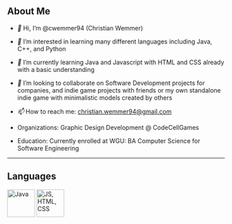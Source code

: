 ## **About Me**

- *👋* Hi, I’m @cwemmer94 (Christian Wemmer)
- *👀* I’m interested in learning many different languages including Java, C++, and Python
- *🌱* I’m currently learning Java and Javascript with HTML and CSS already with a basic understanding
- *💞️* I’m looking to collaborate on Software Development projects for companies, and indie game projects with friends or my own standalone indie game with minimalistic models created by others
- *📫* How to reach me: christian.wemmer94@gmail.com

- Organizations: Graphic Design Development @ CodeCellGames
- Education: Currently enrolled at WGU: BA Computer Science for Software Engineering


<hr>

## **Languages**

 <img src="https://cdn.jsdelivr.net/gh/devicons/devicon/icons/java/java-original.svg" alt="Java" width=64 height=64/>
 <img src="https://github.com/cwemmer94/cwemmer94/assets/132032342/36527544-45be-4e16-b3db-221b9d7e216c" alt="JS, HTML, CSS" width=64 height=64/>
<!---
cwemmer94/cwemmer94 is a ✨ special ✨ repository because its `README.md` (this file) appears on your GitHub profile.
You can click the Preview link to take a look at your changes.
--->
